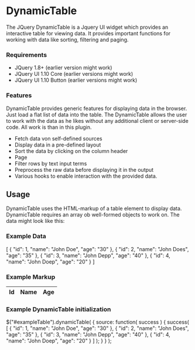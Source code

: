 DynamicTable
============

The JQuery DynamicTable is a Jquery UI widget which provides an interactive table for viewing data.
It provides important functions for working with data like sorting, filtering and paging.

### Requirements

- JQuery 1.8+ (earlier version might work)
- JQuery UI 1.10 Core (earlier versions might work)
- JQuery UI 1.10 Button  (earlier versions might work)

### Features

DynamicTable provides generic features for displaying data in the browser. Just load a flat list of data into the table. The DynamicTable allows the user to work with the data as he likes without any additional client or server-side code. All work is than in this plugin.

- Fetch data von self-defined sources
- Display data in a pre-defined layout
- Sort the data by clicking on the column header
- Page 
- Filter rows by text input terms
- Preprocess the raw data before displaying it in the output
- Various hooks to enable interaction with the provided data. 

## Usage

DynamicTable uses the HTML-markup of a table element to display data. DynamicTable requires an array ob well-formed objects to work on. The data might look like this:

### Example Data
[
		{ "id": 1, "name": "John Doe", "age": "30" },
		{ "id": 2, "name": "John Does", "age": "35" },
		{ "id": 3, "name": "John Depp", "age": "40" },
		{ "id": 4, "name": "John Doep", "age": "20" }
]

### Example Markup
<table id="exampleTable" width="90%">
	<thead>
		<tr>
			<th data-index="id" data-type="int">Id</th>
			<th data-index="name">Name</th>
			<th data-index="age" data-preprocess="date">Age</th>
		</tr>
	</thead>
</table>	

### Example DynamicTable initialization

$("#exampleTable").dynamicTable( {
	source: function( success )
	{
		success( [
			{ "id": 1, "name": "John Doe", "age": "30" },
			{ "id": 2, "name": "John Does", "age": "35" },
			{ "id": 3, "name": "John Depp", "age": "40" },
			{ "id": 4, "name": "John Doep", "age": "20" }
		] );
	}
} );

